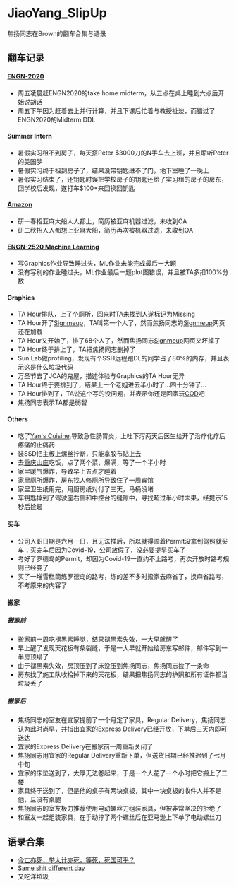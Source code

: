 # JiaoYang_SlipUp
焦扬同志在Brown的翻车合集与语录


## 翻车记录
#### [ENGN-2020](https://github.com/FuckENGN2020/FuckENGN2020)
* 周五凌晨赶ENGN2020的take home midterm，从五点在桌上睡到六点后开始说胡话
* 周五下午因为赶着去上并行计算，并且下课后忙着与教授扯淡，而错过了ENGN2020的Midterm DDL

#### Summer Intern
* 暑假实习租不到房子，每天搭Peter $3000刀的N手车去上班，并且聆听Peter的美国梦
* 暑假实习终于租到房子了，结果没带钥匙进不了门，地下室睡了一晚上
* 暑假实习结束了，还钥匙时误把学校房子的钥匙还给了实习租的房子的房东，回学校后发现，遂打车$100+来回换回钥匙

#### [Amazon](https://www.amazon.com)
* 研一春招亚麻大船人人都上，简历被亚麻机器过滤，未收到OA
* 研二秋招人人都想上亚麻大船，简历再次被机器过滤，未收到OA

#### [ENGN-2520 Machine Learning](http://cs.brown.edu/people/pfelzens/engn2520/)
* 写Graphics作业导致睡过头，ML作业未能完成最后一大题
* 没有写别的作业睡过头，ML作业最后一题plot图错误，并且被TA多扣100%分数

#### Graphics
* TA Hour排队，上了个厕所，回来时TA未找到人遂标记为Missing
* TA Hour开了[Signmeup](https://signmeup.cs.brown.edu)，TA叫第一个人了，然而焦扬同志的[Signmeup](https://signmeup.cs.brown.edu)网页还在加载
* TA Hour又开始了，排了68个人了，然而焦扬同志[Signmeup](https://signmeup.cs.brown.edu)网页又坏掉了
* TA Hour终于排上了，TA把焦扬同志删掉了
* Sun Lab做profiling，发现有个SSH远程跑DL的同学占了80%的内存，并且表示这是什么垃圾代码
* 万圣节去了JCA的鬼屋，描述体验与Graphics的TA Hour无异
* TA Hour终于要排到了，结果上一个老姐进去半小时了...四十分钟了...
* TA Hour排到了，TA说这个写的没问题，并表示你还是回家玩[COD](https://www.callofduty.com)吧
* 焦扬同志表示TA都是弱智

#### Others
* 吃了[Yan's Cuisine](http://www.yanscuisineri.com),导致急性肠胃炎，上吐下泻两天后医生给开了治疗化疗后疼痛的止痛药
* 装SSD把主板上螺丝拧断，只能拿胶布贴上去
* 去[重庆山庄](https://www.yelp.com/biz/chong-qing-house-providence)吃饭，点了两个菜，爆满，等了一个半小时
* 家里暖气爆炸，导致早上五点才睡着
* 家里厕所爆炸，房东找人修厕所导致住了一周宾馆
* 家里卫生纸用完，用厨房纸对付了三天，马桶没堵
* 车钥匙掉到了驾驶座右侧和中控台的缝隙中，寻找超过半小时未果，经提示15秒后捡起

#### 买车
* 公司入职日期是六月一日，且无法推后，所以就得顶着Permit没拿到驾照就买车；买完车后因为Covid-19，公司放假了，没必要提早买车了
* 考好了罗德岛的Permit，却因为Covid-19一直约不上路考，再次开放时路考规则已经变了
* 买了一堆雪糕筒练罗德岛的路考，练的差不多时搬家去麻省了，换麻省路考，不考原来的内容了

#### 搬家
##### 搬家前
* 搬家前一周吃褪黑素睡觉，结果褪黑素失效，一大早就醒了
* 早上醒了发现天花板有条裂缝，于是一大早就开始给房东写邮件，邮件写到一半房顶塌了
* 由于褪黑素失效，房顶压到了床没压到焦扬同志，焦扬同志捡了一条命
* 房东找了施工队收拾掉下来的天花板，结果把焦扬同志的护照和所有证件都当垃圾丢了
##### 搬家后
* 焦扬同志的室友在宜家提前了一个月定了家具，Regular Delivery，焦扬同志认为此时尚早，并指出宜家的Express Delivery已经开放，下单后三天内即可送达
* 宜家的Express Delivery在搬家前一周重新关闭了
* 焦扬同志用宜家的Regular Delivery重新下单，但送货日期已经推迟到了七月中旬
* 宜家的床垫送到了，太厚无法卷起来，于是一个人花了一个小时把它搬上了二楼
* 家具终于送到了，但是他的桌子有两块桌板，其中一块桌板的收件人并不是他，且没有桌腿
* 焦扬同志的室友极力推荐使用电动螺丝刀组装家具，但被非常坚决的拒绝了
* 和室友一起组装家具，在手动拧了两个螺丝后在亚马逊上下单了电动螺丝刀



## 语录合集
* [今亡亦死，举大计亦死，等死，死国可乎？](./wiki/今亡亦死.md)
* [Same shit different day](./wiki/sameshit.md)
* 又吃洋垃圾

